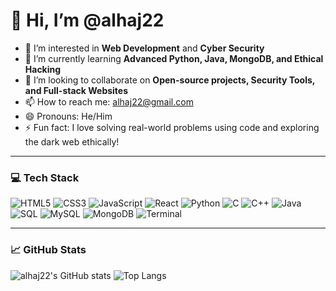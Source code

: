 # 👋 Hi, I’m @alhaj22

- 👀 I’m interested in **Web Development** and **Cyber Security**
- 🌱 I’m currently learning **Advanced Python,  Java, MongoDB, and Ethical Hacking**
- 🤝 I’m looking to collaborate on **Open-source projects, Security Tools, and Full-stack Websites**
- 📫 How to reach me: [alhaj22@gmail.com](mailto:alhajkhan9978@gmail.com)
- 😄 Pronouns: He/Him
- ⚡ Fun fact: I love solving real-world problems using code and exploring the dark web ethically!

---

### 💻 Tech Stack

![HTML5](https://img.shields.io/badge/HTML5-E34F26?style=flat-square&logo=html5&logoColor=white)
![CSS3](https://img.shields.io/badge/CSS3-1572B6?style=flat-square&logo=css3&logoColor=white)
![JavaScript](https://img.shields.io/badge/JavaScript-F7DF1E?style=flat-square&logo=javascript&logoColor=black)
![React](https://img.shields.io/badge/React-61DAFB?style=flat-square&logo=react&logoColor=black)
![Python](https://img.shields.io/badge/Python-3776AB?style=flat-square&logo=python&logoColor=white)
![C](https://img.shields.io/badge/C-00599C?style=flat-square&logo=c&logoColor=white)
![C++](https://img.shields.io/badge/C++-00599C?style=flat-square&logo=c%2B%2B&logoColor=white)
![Java](https://img.shields.io/badge/Java-ED8B00?style=flat-square&logo=java&logoColor=white)
![SQL](https://img.shields.io/badge/SQL-4479A1?style=flat-square&logo=postgresql&logoColor=white)
![MySQL](https://img.shields.io/badge/MySQL-4479A1?style=flat-square&logo=mysql&logoColor=white)
![MongoDB](https://img.shields.io/badge/MongoDB-47A248?style=flat-square&logo=mongodb&logoColor=white)
![Terminal](https://img.shields.io/badge/Terminal-000000?style=flat-square&logo=gnu-bash&logoColor=white)

---

### 📈 GitHub Stats

![alhaj22's GitHub stats](https://github-readme-stats.vercel.app/api?username=alhaj22&show_icons=true&theme=radical)
![Top Langs](https://github-readme-stats.vercel.app/api/top-langs/?username=alhaj22&layout=compact&theme=radical)
